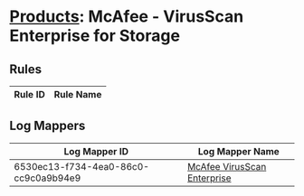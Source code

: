 # [Products](README.md): McAfee - VirusScan Enterprise for Storage

## Rules

|Rule ID|Rule Name|
|----|----|


## Log Mappers

|Log Mapper ID|Log Mapper Name|
|----|----|
|6530ec13-f734-4ea0-86c0-cc9c0a9b94e9|[McAfee VirusScan Enterprise](../mappings/6530ec13-f734-4ea0-86c0-cc9c0a9b94e9.md)|


